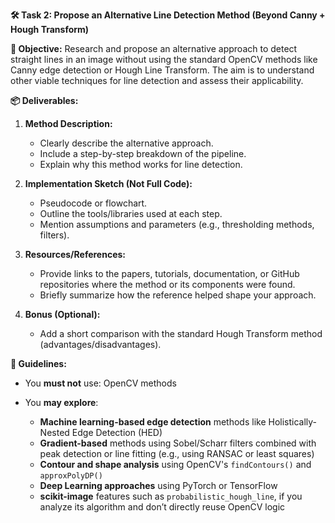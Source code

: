 **🛠 Task 2: Propose an Alternative Line Detection Method (Beyond Canny + Hough Transform)**

**🎯 Objective:**
Research and propose an alternative approach to detect straight lines in an image without using the standard OpenCV methods like Canny edge detection or Hough Line Transform. The aim is to understand other viable techniques for line detection and assess their applicability.

**📦 Deliverables:**

1. **Method Description:**

   * Clearly describe the alternative approach.
   * Include a step-by-step breakdown of the pipeline.
   * Explain why this method works for line detection.

2. **Implementation Sketch (Not Full Code):**

   * Pseudocode or flowchart.
   * Outline the tools/libraries used at each step.
   * Mention assumptions and parameters (e.g., thresholding methods, filters).

3. **Resources/References:**

   * Provide links to the papers, tutorials, documentation, or GitHub repositories where the method or its components were found.
   * Briefly summarize how the reference helped shape your approach.

4. **Bonus (Optional):**

   * Add a short comparison with the standard Hough Transform method (advantages/disadvantages).

**🧭 Guidelines:**

* You **must not** use: OpenCV methods
* You **may explore**:

  * **Machine learning-based edge detection** methods like Holistically-Nested Edge Detection (HED)
  * **Gradient-based** methods using Sobel/Scharr filters combined with peak detection or line fitting (e.g., using RANSAC or least squares)
  * **Contour and shape analysis** using OpenCV's `findContours()` and `approxPolyDP()`
  * **Deep Learning approaches** using PyTorch or TensorFlow
  * **scikit-image** features such as `probabilistic_hough_line`, if you analyze its algorithm and don’t directly reuse OpenCV logic

